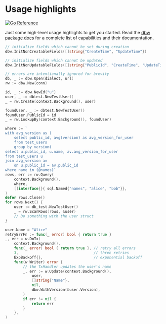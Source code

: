 # Usage highlights
[![Go
Reference](https://pkg.go.dev/badge/github.com/hashicorp/go-dbw.svg)](https://pkg.go.dev/github.com/hashicorp/go-dbw)

Just some high-level usage highlights to get you started. Read the [dbw package
docs](https://pkg.go.dev/github.com/hashicorp/go-dbw) for 
a complete list of capabilities and their documentation.

```go
// initialize fields which cannot be set during creation
dbw.InitNonCreatableFields([]string{"CreateTime", "UpdateTime"})

// initialize fields which cannot be updated
dbw.InitNonUpdatableFields([]string{"PublicId", "CreateTime", "UpdateTime"})

// errors are intentionally ignored for brevity 
db, _ := dbw.Open(dialect, url)    
rw := dbw.New(conn)

id, _ := dbw.NewId("u")
user, _ := dbtest.NewTestUser()
_ = rw.Create(context.Background(), user)

foundUser, _ := dbtest.NewTestUser()
foundUser.PublicId = id
_ = rw.LookupBy(context.Background(), foundUser)

where := `
with avg_version as (
    select public_id, avg(version) as avg_version_for_user
    from test_users
    group by version)
select u.public_id, u.name, av.avg_version_for_user 
from test_users u 
join avg_version av
    on u.public_id = av.public_id 
where name in (@names)`
rows, err := rw.Query(
    context.Background(), 
    where, 
    []interface{}{ sql.Named{"names", "alice", "bob"}},
)
defer rows.Close()
for rows.Next() {
    user := db_test.NewTestUser()
    _ = rw.ScanRows(rows, &user)
    // Do something with the user struct
}

user.Name = "Alice"
retryErrFn := func(_ error) bool { return true }
_, err = w.DoTx(
    context.Background(),
    func(_ error) bool { return true }, // retry all errors
    3,                                  // three retries
    ExpBackoff{},                       // exponential backoff
    func(w Writer) error {
        // the TxHandler updates the user's name
        _, err := w.Update(context.Background(), 
            user, 
            []string{"Name"}, 
            nil,
            dbw.WithVersion(&user.Version),
        )
        if err != nil {
            return err
        }
    },
)
```
